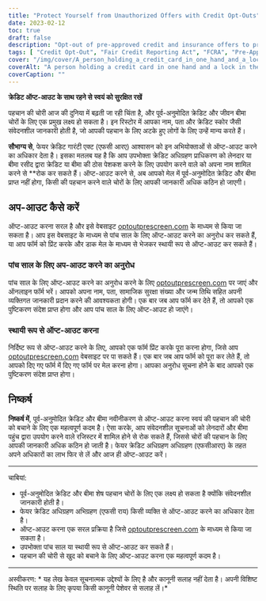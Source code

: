 ```yaml
---
title: "Protect Yourself from Unauthorized Offers with Credit Opt-Outs"
date: 2023-02-12
toc: true
draft: false
description: "Opt-out of pre-approved credit and insurance offers to prevent consumer credit reporting companies from providing your information to businesses and reduce the risk of identity theft."
tags: [ "Credit Opt-Out", "Fair Credit Reporting Act", "FCRA", "Pre-Approved Offers", "Identity Theft Prevention", "Consumer Credit Reporting Companies"]
cover: "/img/cover/A_person_holding_a_credit_card_in_one_hand_and_a_lock.png"
coverAlt: "A person holding a credit card in one hand and a lock in the other hand, with a concerned look on their face, as if they are worried about the safety of their personal information."
coverCaption: ""
---
```


 **क्रेडिट ऑप्ट-आउट के साथ रहने से स्वयं को सुरक्षित रखें**  पहचान की चोरी आज की दुनिया में बढ़ती जा रही चिंता है, और पूर्व-अनुमोदित क्रेडिट और जीवन बीमा चोरों के लिए एक प्रमुख लक्ष्य हो सकता है। इन रिस्टोर में आपका नाम, पता और क्रेडिट स्कोर जैसी संवेदनशील जानकारी होती है, जो आपकी पहचान के लिए अटके हुए लोगों के लिए उन्हें मान्य करते हैं।  **सौभाग्य से**, फेयर क्रेडिट गारंटी एक्ट (एफसी आरए) आश्वासन को इन अभियोक्ताओं से ऑप्ट-आउट करने का अधिकार देता है। इसका मतलब यह है कि आप उपभोक्ता क्रेडिट अधिग्रहण प्राधिकरण को लेनदार या बीमा रसीद द्वारा क्रेडिट या बीमा की ठोस पेशकश करने के लिए उपयोग करने वाले को अपना नाम शामिल करने से **रोक कर सकते हैं। ऑप्ट-आउट करने से, अब आपको मेल में पूर्व-अनुमोदित क्रेडिट और बीमा प्राप्त नहीं होगा, किसी की पहचान करने वाले चोरों के लिए आपकी जानकारी अधिक कठिन हो जाएगी।  ## अप-आउट कैसे करें  ऑप्ट-आउट करना सरल है और इसे वेबसाइट [optoutprescreen.com](https://www.optoutprescreen.com/) के माध्यम से किया जा सकता है। आप इस वेबसाइट के माध्यम से पांच साल के लिए ऑप्ट-आउट करने का अनुरोध कर सकते हैं, या आप फॉर्म को प्रिंट करके और डाक मेल के माध्यम से भेजकर स्थायी रूप से ऑप्ट-आउट कर सकते हैं।  ### पांच साल के लिए अप-आउट करने का अनुरोध  पांच साल के लिए ऑप्ट-आउट करने का अनुरोध करने के लिए [optoutprescreen.com](https://www.optoutprescreen.com/) पर जाएं और ऑनलाइन फॉर्म भरें। आपको अपना नाम, पता, सामाजिक सुरक्षा संख्या और जन्म तिथि सहित अपनी व्यक्तिगत जानकारी प्रदान करने की आवश्यकता होगी। एक बार जब आप फॉर्म कर देते हैं, तो आपको एक पुष्टिकरण संदेश प्राप्त होगा और आप पांच साल के लिए ऑप्ट-आउट हो जाएंगे।  ### स्थायी रूप से ऑप्ट-आउट करना  निर्दिष्ट रूप से ऑप्ट-आउट करने के लिए, आपको एक फॉर्म प्रिंट करके पूरा करना होगा, जिसे आप [optoutprescreen.com](https://www.optoutprescreen.com/) वेबसाइट पर पा सकते हैं। एक बार जब आप फॉर्म को पूरा कर लेते हैं, तो आपको दिए गए फॉर्म में दिए गए फॉर्म पर मेल करना होगा। आपका अनुरोध सूचना होने के बाद आपको एक पुष्टिकरण संदेश प्राप्त होगा।  ## निष्कर्ष **निष्कर्ष में**, पूर्व-अनुमोदित क्रेडिट और बीमा नवीनीकरण से ऑप्ट-आउट करना स्वयं की पहचान की चोरी को बचाने के लिए एक महत्वपूर्ण कदम है। ऐसा करके, आप संवेदनशील सूचनाओं को लेनदारों और बीमा पहुंच द्वारा उपयोग करने वाले रजिस्टर में शामिल होने से रोक सकते हैं, जिससे चोरों की पहचान के लिए आपकी जानकारी अधिक कठिन हो जाती है। फेयर क्रेडिट अधिग्रहण अधिग्रहण (एफसीआरए) के तहत अपने अधिकारों का लाभ फिर से लें और आज ही ऑप्ट-आउट करें।  _________________________________________________________________  चाबियां:  - पूर्व-अनुमोदित क्रेडिट और बीमा शेष पहचान चोरों के लिए एक लक्ष्य हो सकता है क्योंकि संवेदनशील जानकारी होती है। - फेयर क्रेडिट अधिग्रहण अभिग्रहण (एफसी राय) किसी व्यक्ति से ऑप्ट-आउट करने का अधिकार देता है। - ऑप्ट-आउट करना एक सरल प्रक्रिया है जिसे [optoutprescreen.com](https://www.optoutprescreen.com/) के माध्यम से किया जा सकता है। - उपभोक्ता पांच साल या स्थायी रूप से ऑप्ट-आउट कर सकते हैं। - पहचान की चोरी से खुद को बचाने के लिए ऑप्ट-आउट करना एक महत्वपूर्ण कदम है।  _________________________________________________________________  अस्वीकरण: * यह लेख केवल सूचनात्मक उद्देश्यों के लिए है और कानूनी सलाह नहीं देता है। अपनी विशिष्ट स्थिति पर सलाह के लिए कृपया किसी कानूनी पेशेवर से सलाह लें।*